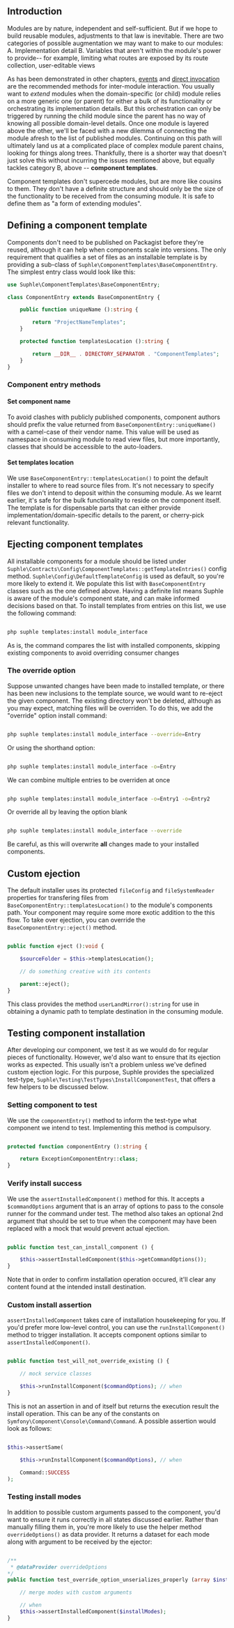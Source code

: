 ## Introduction

Modules are by nature, independent and self-sufficient. But if we hope to build reusable modules, adjustments to that law is inevitable. There are two categories of possible augmentation we may want to make to our modules:
A. Implementation detail
B. Variables that aren't within the module's power to provide-- for example, limiting what routes are exposed by its route collection, user-editable views

As has been demonstrated in other chapters, [events](/docs/v1/events) and [direct invocation](/docs/v1/modules#Module-inter-dependency) are the recommended methods for inter-module interaction. You usually want to *extend* modules when the domain-specific (or child) module relies on a more generic one (or parent) for either a bulk of its functionality or orchestrating its implementation details. But this orchestration can only be triggered by running the child module since the parent has no way of knowing all possible domain-level details. Once one module is layered above the other, we'll be faced with a new dilemma of connecting the module afresh to the list of published modules. Continuing on this path will ultimately land us at a complicated place of complex module parent chains, looking for things along trees. Thankfully, there is a shorter way that doesn't just solve this without incurring the issues mentioned above, but equally tackles category B, above -- **component templates**.

Component templates don't supercede modules, but are more like cousins to them. They don't have a definite structure and should only be the size of the functionality to be received from the consuming module. It is safe to define them as "a form of extending modules".

## Defining a component template

Components don't need to be published on Packagist before they're reused, although it can help when components scale into versions. The only requirement that qualifies a set of files as an installable template is by providing a sub-class of `Suphle\ComponentTemplates\BaseComponentEntry`. The simplest entry class would look like this:

```php
use Suphle\ComponentTemplates\BaseComponentEntry;

class ComponentEntry extends BaseComponentEntry {

	public function uniqueName ():string {

		return "ProjectNameTemplates";
	}

	protected function templatesLocation ():string {

		return __DIR__ . DIRECTORY_SEPARATOR . "ComponentTemplates";
	}
}
```

### Component entry methods

#### Set component name

To avoid clashes with publicly published components, component authors should prefix the value returned from `BaseComponentEntry::uniqueName()` with a camel-case of their vendor name. This value will be used as namespace in consuming module to read view files, but more importantly, classes that should be accessible to the auto-loaders.

#### Set templates location

We use `BaseComponentEntry::templatesLocation()` to point the default installer to where to read source files from. It's not necessary to specify files we don't intend to deposit within the consuming module. As we learnt earlier, it's safe for the bulk functionality to reside on the component itself. The template is for dispensable parts that can either provide implementation/domain-specific details to the parent, or cherry-pick relevant functionality.

## Ejecting component templates

All installable components for a module should be listed under `Suphle\Contracts\Config\ComponentTemplates::getTemplateEntries()` config method. `Suphle\Config\DefaultTemplateConfig` is used as default, so you're more likely to extend it. We populate this list with `BaseComponentEntry` classes such as the one defined above. Having a definite list means Suphle is aware of the module's component state, and can make informed decisions based on that. To install templates from entries on this list, we use the following command:

```bash

php suphle templates:install module_interface
```

As is, the command compares the list with installed components, skipping existing components to avoid overriding consumer changes

### The override option

Suppose unwanted changes have been made to installed template, or there has been new inclusions to the template source, we would want to re-eject the given component. The existing directory won't be deleted, although as you may expect, matching files will be overriden. To do this, we add the "override" option install command:

```bash

php suphle templates:install module_interface --override=Entry
```

Or using the shorthand option:

```bash

php suphle templates:install module_interface -o=Entry
```

We can combine multiple entries to be overriden at once

```bash

php suphle templates:install module_interface -o=Entry1 -o=Entry2
```

Or override all by leaving the option blank

```bash

php suphle templates:install module_interface --override
```

Be careful, as this will overwrite **all** changes made to your installed components.

## Custom ejection

The default installer uses its protected `fileConfig` and `fileSystemReader` properties for transfering files from `BaseComponentEntry::templatesLocation()` to the module's components path. Your component may require some more exotic addition to the this flow. To take over ejection, you can override the `BaseComponentEntry::eject()` method.

```php

public function eject ():void {

	$sourceFolder = $this->templatesLocation();

	// do something creative with its contents

	parent::eject();
}
```

This class provides the method `userLandMirror():string` for use in obtaining a dynamic path to template destination in the consuming module.

## Testing component installation

After developing our component, we test it as we would do for regular pieces of functionality. However, we'd also want to ensure that its ejection works as expected. This usually isn't a problem unless we've defined custom ejection logic. For this purpose, Suphle provides the specialized test-type, `Suphle\Testing\TestTypes\InstallComponentTest`, that offers a few helpers to be discussed below.

### Setting component to test

We use the `componentEntry()` method to inform the test-type what component we intend to test. Implementing this method is compulsory.

```php

protected function componentEntry ():string {

	return ExceptionComponentEntry::class;
}
```

### Verify install success

We use the `assertInstalledComponent()` method for this. It accepts a `$commandOptions` argument that is an array of options to pass to the console runner for the command under test. The method also takes an optional 2nd argument that should be set to true when the component may have been replaced with a mock that would prevent actual ejection.

```php

public function test_can_install_component () {

	$this->assertInstalledComponent($this->getCommandOptions());
}
```

Note that in order to confirm installation operation occured, it'll clear any content found at the intended install destination.

### Custom install assertion

`assertInstalledComponent` takes care of installation housekeeping for you. If you'd prefer more low-level control, you can use the `runInstallComponent()` method to trigger installation. It accepts component options similar to `assertInstalledComponent()`.

```php

public function test_will_not_override_existing () {

	// mock service classes

	$this->runInstallComponent($commandOptions); // when
}
```

This is not an assertion in and of itself but returns the execution result the install operation. This can be any of the constants on `Symfony\Component\Console\Command\Command`. A possible assertion would look as follows:

```php

$this->assertSame(

	$this->runInstallComponent($commandOptions), // when

	Command::SUCCESS
);
```

### Testing install modes

In addition to possible custom arguments passed to the component, you'd want to ensure it runs correctly in all states discussed earlier. Rather than manually filling them in, you're more likely to use the helper method `overrideOptions()` as data provider. It returns a dataset for each mode along with argument to be received by the ejector:

```php

/**
 * @dataProvider overrideOptions
*/
public function test_override_option_unserializes_properly (array $installModes, ?array $ejectorArguments) {

	// merge modes with custom arguments

	// when
	$this->assertInstalledComponent($installModes);
}
```